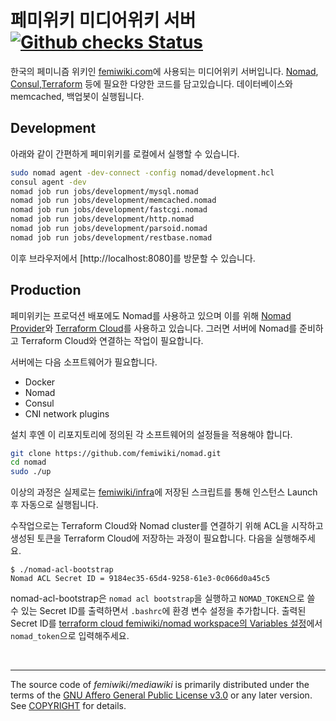 # 페미위키 미디어위키 서버 [![Github checks Status]][github checks link]

한국의 페미니즘 위키인 [femiwiki.com]에 사용되는 미디어위키 서버입니다.
[Nomad], [Consul],[Terraform] 등에 필요한 다양한 코드를 담고있습니다.
데이터베이스와 memcached, 백업봇이 실행됩니다.

## Development

아래와 같이 간편하게 페미위키를 로컬에서 실행할 수 있습니다.

```bash
sudo nomad agent -dev-connect -config nomad/development.hcl
consul agent -dev
nomad job run jobs/development/mysql.nomad
nomad job run jobs/development/memcached.nomad
nomad job run jobs/development/fastcgi.nomad
nomad job run jobs/development/http.nomad
nomad job run jobs/development/parsoid.nomad
nomad job run jobs/development/restbase.nomad
```

이후 브라우저에서 [http://localhost:8080]를 방문할 수 있습니다.

## Production

페미위키는 프로덕션 배포에도 Nomad를 사용하고 있으며 이를 위해 [Nomad Provider]와 [Terraform Cloud]를 사용하고 있습니다. 그러면 서버에 Nomad를 준비하고 Terraform Cloud와 연결하는 작업이 필요합니다.

서버에는 다음 소프트웨어가 필요합니다.

- Docker
- Nomad
- Consul
- CNI network plugins

설치 후엔 이 리포지토리에 정의된 각 소프트웨어의 설정들을 적용해야 합니다.

```sh
git clone https://github.com/femiwiki/nomad.git
cd nomad
sudo ./up
```

이상의 과정은 실제로는 [femiwiki/infra]에 저장된 스크립트를 통해 인스턴스 Launch 후 자동으로 실행됩니다.

수작업으로는 Terraform Cloud와 Nomad cluster를 연결하기 위해 ACL을 시작하고 생성된 토큰을 Terraform Cloud에 저장하는 과정이 필요합니다. 다음을 실행해주세요.

```
$ ./nomad-acl-bootstrap
Nomad ACL Secret ID = 9184ec35-65d4-9258-61e3-0c066d0a45c5
```

nomad-acl-bootstrap은 `nomad acl bootstrap`을 실행하고 `NOMAD_TOKEN`으로 쓸 수 있는 Secret ID를 출력하면서 `.bashrc`에 환경 변수 설정을 추가합니다.
출력된 Secret ID를 [terraform cloud femiwiki/nomad workspace의 Variables 설정](https://app.terraform.io/app/femiwiki/workspaces/nomad/variables)에서 `nomad_token`으로 입력해주세요.

&nbsp;

---

The source code of _femiwiki/mediawiki_ is primarily distributed under the terms
of the [GNU Affero General Public License v3.0] or any later version. See
[COPYRIGHT] for details.

[github checks status]: https://badgen.net/github/checks/femiwiki/nomad
[github checks link]: https://github.com/femiwiki/nomad/actions
[femiwiki.com]: https://femiwiki.com
[nomad]: https://www.nomadproject.io/
[consul]: https://www.consul.io/
[nomad provider]: https://registry.terraform.io/providers/hashicorp/nomad
[terraform]: https://terraform.io/
[terraform cloud]: https://app.terraform.io/
[femiwiki/infra]: https://github.com/femiwiki/infra/blob/main/aws/res/bootstrap.sh
[secrets.php]: https://github.com/femiwiki/docker-mediawiki/blob/main/configs/secret.php.example
[gnu affero general public license v3.0]: LICENSE
[copyright]: COPYRIGHT

